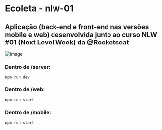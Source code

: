 # Ecoleta - nlw-01
## Aplicação (back-end e front-end nas versões mobile e web) desenvolvida junto ao curso NLW #01 (Next Level Week) da @Rocketseat

![image](https://user-images.githubusercontent.com/889659/83959439-3d27ec80-a853-11ea-81cd-5151cd031e72.png)


### Dentro de /server:
    npm run dev

### Dentro de /web:
    npm run start

### Dentro de /mobile:
    npm run start
